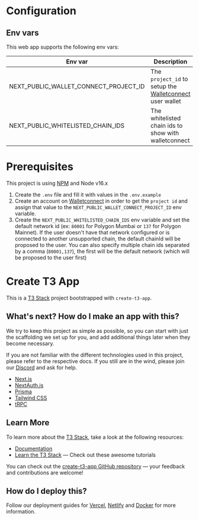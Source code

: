 # Configuration

## Env vars

This web app supports the following env vars:

| Env var                               | Description                                                                           |
| ------------------------------------- | ------------------------------------------------------------------------------------- |
| NEXT_PUBLIC_WALLET_CONNECT_PROJECT_ID | The `project_id` to setup the [Walletconnect](https://walletconnect.com/) user wallet |
| NEXT_PUBLIC_WHITELISTED_CHAIN_IDS     | The whitelisted chain ids to show with walletconnect                                  |

# Prerequisites

This project is using [NPM](https://www.npmjs.com/) and Node v16.x

1. Create the `.env` file and fill it with values in the `.env.example`
2. Create an account on [Walletconnect](https://walletconnect.com/) in order to get the `project id` and assign that value to the `NEXT_PUBLIC_WALLET_CONNECT_PROJECT_ID` env variable.
3. Create the `NEXT_PUBLIC_WHITELISTED_CHAIN_IDS` env variable and set the default network id (ex: `80001` for Polygon Mumbai or `137` for Polygon Mainnet). If the user doesn't have that network configured or is connected to another unsupported chain, the default chainId will be proposed to the user. You can also specify multiple chain ids separated by a comma (`80001,137`), the first will be the default network (which will be proposed to the user first)

# Create T3 App

This is a [T3 Stack](https://create.t3.gg/) project bootstrapped with `create-t3-app`.

## What's next? How do I make an app with this?

We try to keep this project as simple as possible, so you can start with just the scaffolding we set up for you, and add additional things later when they become necessary.

If you are not familiar with the different technologies used in this project, please refer to the respective docs. If you still are in the wind, please join our [Discord](https://t3.gg/discord) and ask for help.

- [Next.js](https://nextjs.org)
- [NextAuth.js](https://next-auth.js.org)
- [Prisma](https://prisma.io)
- [Tailwind CSS](https://tailwindcss.com)
- [tRPC](https://trpc.io)

## Learn More

To learn more about the [T3 Stack](https://create.t3.gg/), take a look at the following resources:

- [Documentation](https://create.t3.gg/)
- [Learn the T3 Stack](https://create.t3.gg/en/faq#what-learning-resources-are-currently-available) — Check out these awesome tutorials

You can check out the [create-t3-app GitHub repository](https://github.com/t3-oss/create-t3-app) — your feedback and contributions are welcome!

## How do I deploy this?

Follow our deployment guides for [Vercel](https://create.t3.gg/en/deployment/vercel), [Netlify](https://create.t3.gg/en/deployment/netlify) and [Docker](https://create.t3.gg/en/deployment/docker) for more information.
